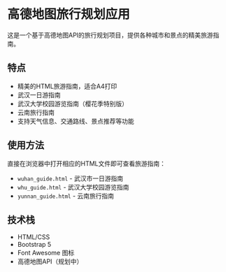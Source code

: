 # 高德地图旅行规划应用

这是一个基于高德地图API的旅行规划项目，提供各种城市和景点的精美旅游指南。

## 特点

- 精美的HTML旅游指南，适合A4打印
- 武汉一日游指南
- 武汉大学校园游览指南（樱花季特别版）
- 云南旅行指南
- 支持天气信息、交通路线、景点推荐等功能

## 使用方法

直接在浏览器中打开相应的HTML文件即可查看旅游指南：

- `wuhan_guide.html` - 武汉市一日游指南
- `whu_guide.html` - 武汉大学校园游览指南
- `yunnan_guide.html` - 云南旅行指南

## 技术栈

- HTML/CSS
- Bootstrap 5
- Font Awesome 图标
- 高德地图API（规划中）

